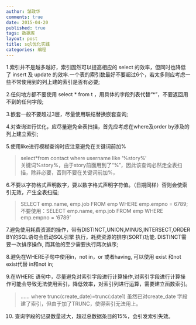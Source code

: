 ```yaml
---
author: 邹政华
comments: true
date: 2015-04-20
published: true 
tags: 数据库
layout: post
title: sql优化实践 
categories: 编程 
---
```


1.索引并不是越多越好，索引固然可以提高相应的 select 的效率，但同时也降低了 insert 及 update 的效率.一个表的索引数最好不要超过6个，若太多则应考虑一些不常使用到的列上建的索引是否有必要;

2.任何地方都不要使用 select * from t ，用具体的字段列表代替“*”，不要返回用不到的任何字段;

3.嵌套一般不要超过3层，尽量使用联结替换嵌套查询;

4.对查询进行优化，应尽量避免全表扫描，首先应考虑在where及order by涉及的列上建立索引;

5.使用like进行模糊查询时应注意避免在关键词前加%
>select*from contact where username like ‘%story%’  
   关键词%story%，由于story前面用到了“%”，因此该查询必然走全表扫描，除非必要，否则不要在关键词前加%，

6.不要以字符格式声明数字，要以数字格式声明字符值。（日期同样）否则会使索引无效，产生全表扫描;

>SELECT emp.name, emp.job FROM emp WHERE emp.empno = 6789;
不要使用：SELECT emp.name, emp.job FROM emp WHERE emp.empno = ‘6789’

7.避免使用耗费资源的操作，带有DISTINCT,UNION,MINUS,INTERSECT,ORDER BY的SQL语句会启动SQL引擎 执行，耗费资源的排序(SORT)功能. DISTINCT需要一次排序操作, 而其他的至少需要执行两次排序;

8.避免在WHERE子句中使用in，not  in，or 或者having,
可以使用 exist 和not exist代替 in和not in;

9.在WHERE 语句中，尽量避免对索引字段进行计算操作,对索引字段进行计算操作可能会导致无法使用索引，降低效率，对索引列进行运算，需要建立函数索引。

>......
where trunc(create_date)=trunc(:date1)
虽然已对create_date 字段建了索引，但由于加了TRUNC，使得索引无法用上。

10. 查询字段的记录数量过大，超过总数据条目的15%，会引发索引失效。
